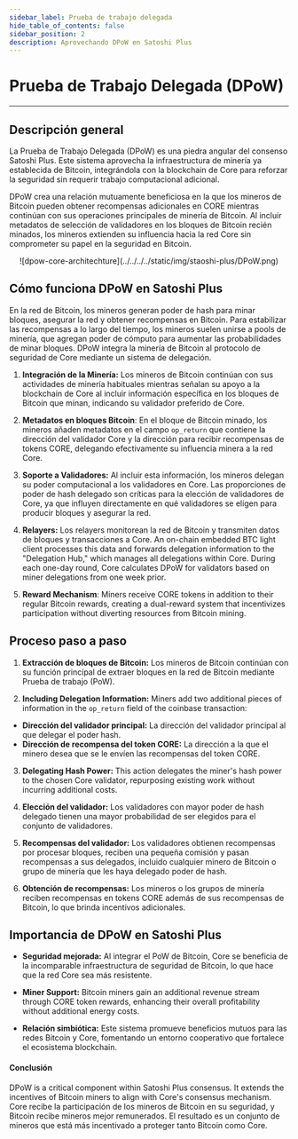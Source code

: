 ```yaml
---
sidebar_label: Prueba de trabajo delegada
hide_table_of_contents: false
sidebar_position: 2
description: Aprovechando DPoW en Satoshi Plus
---
```


# Prueba de Trabajo Delegada (DPoW)

---

## Descripción general

La Prueba de Trabajo Delegada (DPoW) es una piedra angular del consenso Satoshi Plus. Este sistema aprovecha la infraestructura de minería ya establecida de Bitcoin, integrándola con la blockchain de Core para reforzar la seguridad sin requerir trabajo computacional adicional.

DPoW crea una relación mutuamente beneficiosa en la que los mineros de Bitcoin pueden obtener recompensas adicionales en CORE mientras continúan con sus operaciones principales de minería de Bitcoin. Al incluir metadatos de selección de validadores en los bloques de Bitcoin recién minados, los mineros extienden su influencia hacia la red Core sin comprometer su papel en la seguridad en Bitcoin.

<p align="center">
![dpow-core-architechture](../../../../static/img/staoshi-plus/DPoW.png)
</p>

## Cómo funciona DPoW en Satoshi Plus

En la red de Bitcoin, los mineros generan poder de hash para minar bloques, asegurar la red y obtener recompensas en Bitcoin. Para estabilizar las recompensas a lo largo del tiempo, los mineros suelen unirse a pools de minería, que agregan poder de cómputo para aumentar las probabilidades de minar bloques. DPoW integra la minería de Bitcoin al protocolo de seguridad de Core mediante un sistema de delegación.

1. **Integración de la Minería:** Los mineros de Bitcoin continúan con sus actividades de minería habituales mientras señalan su apoyo a la blockchain de Core al incluir información específica en los bloques de Bitcoin que minan, indicando su validador preferido de Core.

2. **Metadatos en bloques Bitcoin**: En el bloque de Bitcoin minado, los mineros añaden metadatos en el campo `op_return` que contiene la dirección del validador Core y la dirección para recibir recompensas de tokens CORE, delegando efectivamente su influencia minera a la red Core.

3. **Soporte a Validadores:** Al incluir esta información, los mineros delegan su poder computacional a los validadores en Core. Las proporciones de poder de hash delegado son críticas para la elección de validadores de Core, ya que influyen directamente en qué validadores se eligen para producir bloques y asegurar la red.

4. **Relayers:** Los relayers monitorean la red de Bitcoin y transmiten datos de bloques y transacciones a Core. An on-chain embedded BTC light client processes this data and forwards delegation information to the "Delegation Hub," which manages all delegations within Core. During each one-day round, Core calculates DPoW for validators based on miner delegations from one week prior.

5. **Reward Mechanism**: Miners receive CORE tokens in addition to their regular Bitcoin rewards, creating a dual-reward system that incentivizes participation without diverting resources from Bitcoin mining.

## Proceso paso a paso

1. **Extracción de bloques de Bitcoin:** Los mineros de Bitcoin continúan con su función principal de extraer bloques en la red de Bitcoin mediante Prueba de trabajo (PoW).

2. **Including Delegation Information:** Miners add two additional pieces of information in the `op_return` field of the coinbase transaction:

- **Dirección del validador principal:** La dirección del validador principal al que delegar el poder hash.
- **Dirección de recompensa del token CORE:** La dirección a la que el minero desea que se le envíen las recompensas del token CORE.

3. **Delegating Hash Power:** This action delegates the miner's hash power to the chosen Core validator, repurposing existing work without incurring additional costs.

4. **Elección del validador:** Los validadores con mayor poder de hash delegado tienen una mayor probabilidad de ser elegidos para el conjunto de validadores.

5. **Recompensas del validador:** Los validadores obtienen recompensas por procesar bloques, reciben una pequeña comisión y pasan recompensas a sus delegados, incluido cualquier minero de Bitcoin o grupo de minería que les haya delegado poder de hash.

6. **Obtención de recompensas:** Los mineros o los grupos de minería reciben recompensas en tokens CORE además de sus recompensas de Bitcoin, lo que brinda incentivos adicionales.

## Importancia de DPoW en Satoshi Plus

- **Seguridad mejorada:** Al integrar el PoW de Bitcoin, Core se beneficia de la incomparable infraestructura de seguridad de Bitcoin, lo que hace que la red Core sea más resistente.

- **Miner Support:** Bitcoin miners gain an additional revenue stream through CORE token rewards, enhancing their overall profitability without additional energy costs.

- **Relación simbiótica:** Este sistema promueve beneficios mutuos para las redes Bitcoin y Core, fomentando un entorno cooperativo que fortalece el ecosistema blockchain.

#### **Conclusión**

DPoW is a critical component within Satoshi Plus consensus. It extends the incentives of Bitcoin miners to align with Core's consensus mechanism. Core recibe la participación de los mineros de Bitcoin en su seguridad, y Bitcoin recibe mineros mejor remunerados. El resultado es un conjunto de mineros que está más incentivado a proteger tanto Bitcoin como Core.
